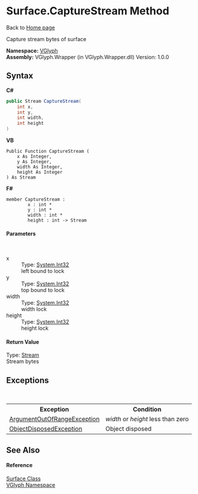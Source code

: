 # Surface.CaptureStream Method 
Back to <a href="Home.md">Home page</a> 

Capture stream bytes of surface

**Namespace:**&nbsp;<a href="N_VGlyph.md">VGlyph</a><br />**Assembly:**&nbsp;VGlyph.Wrapper (in VGlyph.Wrapper.dll) Version: 1.0.0

## Syntax

**C#**<br />
``` C#
public Stream CaptureStream(
	int x,
	int y,
	int width,
	int height
)
```

**VB**<br />
``` VB
Public Function CaptureStream ( 
	x As Integer,
	y As Integer,
	width As Integer,
	height As Integer
) As Stream
```

**F#**<br />
``` F#
member CaptureStream : 
        x : int * 
        y : int * 
        width : int * 
        height : int -> Stream 

```


#### Parameters
&nbsp;<dl><dt>x</dt><dd>Type: <a href="http://msdn2.microsoft.com/en-us/library/td2s409d" target="_blank">System.Int32</a><br />left bound to lock</dd><dt>y</dt><dd>Type: <a href="http://msdn2.microsoft.com/en-us/library/td2s409d" target="_blank">System.Int32</a><br />top bound to lock</dd><dt>width</dt><dd>Type: <a href="http://msdn2.microsoft.com/en-us/library/td2s409d" target="_blank">System.Int32</a><br />width lock</dd><dt>height</dt><dd>Type: <a href="http://msdn2.microsoft.com/en-us/library/td2s409d" target="_blank">System.Int32</a><br />height lock</dd></dl>

#### Return Value
Type: <a href="http://msdn2.microsoft.com/en-us/library/8f86tw9e" target="_blank">Stream</a><br />Stream bytes

## Exceptions
&nbsp;<table><tr><th>Exception</th><th>Condition</th></tr><tr><td><a href="http://msdn2.microsoft.com/en-us/library/8xt94y6e" target="_blank">ArgumentOutOfRangeException</a></td><td>*width* or *height* less than zero</td></tr><tr><td><a href="http://msdn2.microsoft.com/en-us/library/y31w16ca" target="_blank">ObjectDisposedException</a></td><td>Object disposed</td></tr></table>

## See Also


#### Reference
<a href="T_VGlyph_Surface.md">Surface Class</a><br /><a href="N_VGlyph.md">VGlyph Namespace</a><br />